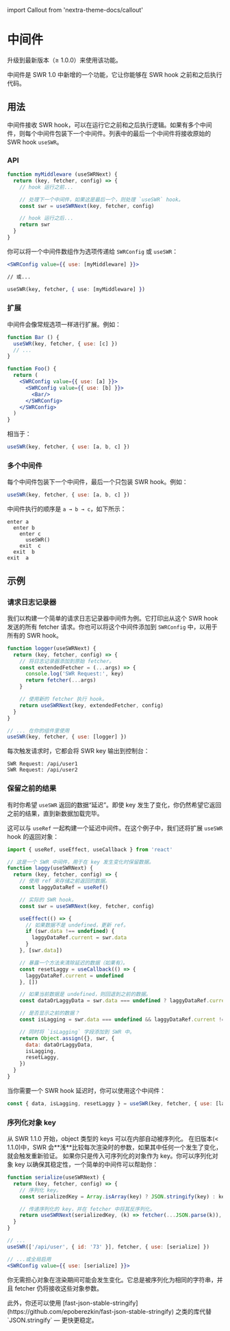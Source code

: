 import Callout from 'nextra-theme-docs/callout'

# 中间件

<Callout>
  升级到最新版本（≥ 1.0.0）来使用该功能。
</Callout>

中间件是 SWR 1.0 中新增的一个功能，它让你能够在 SWR hook 之前和之后执行代码。

## 用法

中间件接收 SWR hook，可以在运行它之前和之后执行逻辑。如果有多个中间件，则每个中间件包装下一个中间件。列表中的最后一个中间件将接收原始的 SWR hook `useSWR`。

### API

```jsx
function myMiddleware (useSWRNext) {
  return (key, fetcher, config) => {
    // hook 运行之前...

    // 处理下一个中间件，如果这是最后一个，则处理 `useSWR` hook。
    const swr = useSWRNext(key, fetcher, config)

    // hook 运行之后...
    return swr
  }
}
```

你可以将一个中间件数组作为选项传递给 `SWRConfig` 或 `useSWR`：

```jsx
<SWRConfig value={{ use: [myMiddleware] }}>

// 或...

useSWR(key, fetcher, { use: [myMiddleware] })
```

### 扩展

中间件会像常规选项一样进行扩展。例如：

```jsx
function Bar () {
  useSWR(key, fetcher, { use: [c] })
  // ...
}

function Foo() {
  return (
    <SWRConfig value={{ use: [a] }}>
      <SWRConfig value={{ use: [b] }}>
        <Bar/>
      </SWRConfig>
    </SWRConfig>
  )
}
```

相当于：

```js
useSWR(key, fetcher, { use: [a, b, c] })
```

### 多个中间件

每个中间件包装下一个中间件，最后一个只包装 SWR hook。例如：

```jsx
useSWR(key, fetcher, { use: [a, b, c] })
```

中间件执行的顺序是 `a → b → c`，如下所示：

```
enter a
  enter b
    enter c
      useSWR()
    exit  c
  exit  b
exit  a
```

## 示例

### 请求日志记录器

我们以构建一个简单的请求日志记录器中间件为例。它打印出从这个 SWR hook 发送的所有 fetcher 请求。你也可以将这个中间件添加到 `SWRConfig` 中，以用于所有的 SWR hook。

```jsx
function logger(useSWRNext) {
  return (key, fetcher, config) => {
    // 将日志记录器添加到原始 fetcher。
    const extendedFetcher = (...args) => {
      console.log('SWR Request:', key)
      return fetcher(...args)
    }

    // 使用新的 fetcher 执行 hook。
    return useSWRNext(key, extendedFetcher, config)
  }
}

// ... 在你的组件里使用
useSWR(key, fetcher, { use: [logger] })
```

每次触发请求时，它都会将 SWR key 输出到控制台：

```plaintext
SWR Request: /api/user1
SWR Request: /api/user2
```

### 保留之前的结果

有时你希望 `useSWR` 返回的数据“延迟”。即使 key 发生了变化，你仍然希望它返回之前的结果，直到新数据加载完毕。

这可以与 `useRef` 一起构建一个延迟中间件。在这个例子中，我们还将扩展 `useSWR` hook 的返回对象：

```jsx
import { useRef, useEffect, useCallback } from 'react'

// 这是一个 SWR 中间件，用于在 key 发生变化时保留数据。
function laggy(useSWRNext) {
  return (key, fetcher, config) => {
    // 使用 ref 来存储之前返回的数据。
    const laggyDataRef = useRef()

    // 实际的 SWR hook。
    const swr = useSWRNext(key, fetcher, config)

    useEffect(() => {
      // 如果数据不是 undefined，更新 ref。
      if (swr.data !== undefined) {
        laggyDataRef.current = swr.data
      }
    }, [swr.data])

    // 暴露一个方法来清除延迟的数据（如果有）。
    const resetLaggy = useCallback(() => {
      laggyDataRef.current = undefined
    }, [])

    // 如果当前数据是 undefined，则回退到之前的数据。
    const dataOrLaggyData = swr.data === undefined ? laggyDataRef.current : swr.data

    // 是否显示之前的数据？
    const isLagging = swr.data === undefined && laggyDataRef.current !== undefined

    // 同时将 `isLagging` 字段添加到 SWR 中。
    return Object.assign({}, swr, {
      data: dataOrLaggyData,
      isLagging,
      resetLaggy,
    })
  }
}
```

当你需要一个 SWR hook 延迟时，你可以使用这个中间件：

```js
const { data, isLagging, resetLaggy } = useSWR(key, fetcher, { use: [laggy] })
```

### 序列化对象 key

<Callout>
  从 SWR 1.1.0 开始，object 类型的 keys 可以在内部自动被序列化。
</Callout>

<Callout emoji="⚠️">
  在旧版本(< 1.1.0)中，SWR 会**浅**比较每次渲染时的参数，如果其中任何一个发生了变化，就会触发重新验证。
  如果你只是传入可序列化的对象作为 key。你可以序列化对象 key 以确保其稳定性，一个简单的中间件可以帮助你：
</Callout>

```jsx
function serialize(useSWRNext) {
  return (key, fetcher, config) => {
    // 序列化 key。
    const serializedKey = Array.isArray(key) ? JSON.stringify(key) : key

    // 传递序列化的 key，并在 fetcher 中将其反序列化。
    return useSWRNext(serializedKey, (k) => fetcher(...JSON.parse(k)), config)
  }
}

// ...
useSWR(['/api/user', { id: '73' }], fetcher, { use: [serialize] })

// ...或全局启用
<SWRConfig value={{ use: [serialize] }}>
```

你无需担心对象在渲染期间可能会发生变化。它总是被序列化为相同的字符串，并且 fetcher 仍将接收这些对象参数。

<Callout>
  此外，你还可以使用 [fast-json-stable-stringify](https://github.com/epoberezkin/fast-json-stable-stringify) 之类的库代替 `JSON.stringify` — 更快更稳定。
</Callout>
